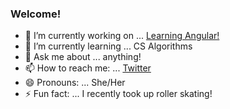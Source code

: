 ### Welcome!



- 🔭 I’m currently working on ... [Learning Angular!](https://www.udemy.com/course/the-complete-guide-to-angular-2/learn/lecture/13914134?start=0#overview)
- 🌱 I’m currently learning ... CS Algorithms
- 💬 Ask me about ... anything!
- 📫 How to reach me: ... [Twitter](https://twitter.com/tasha_webdev)
- 😄 Pronouns: ... She/Her
- ⚡ Fun fact: ... I recently took up roller skating! 
